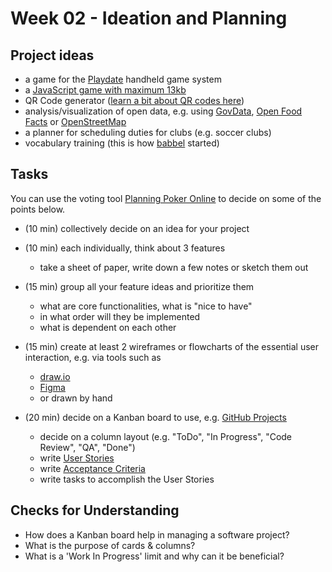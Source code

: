 # Week 02 - Ideation and Planning

## Project ideas

- a game for the [Playdate](https://play.date/dev/) handheld game system
- a [JavaScript game with maximum 13kb](https://js13kgames.com/)
- QR Code generator ([learn a bit about QR codes here](https://www.youtube.com/watch?v=w5ebcowAJD8))
- analysis/visualization of open data, e.g. using [GovData](https://www.govdata.de/), [Open Food Facts](https://openfoodfacts.org/) or [OpenStreetMap](https://openstreetmap.org)
- a planner for scheduling duties for clubs (e.g. soccer clubs)
- vocabulary training (this is how [babbel](https://www.babbel.com/) started)

## Tasks

You can use the voting tool [Planning Poker Online](https://planningpokeronline.com/) to decide on some of the points below.

- (10 min) collectively decide on an idea for your project
- (10 min) each individually, think about 3 features

    - take a sheet of paper, write down a few notes or sketch them out

- (15 min) group all your feature ideas and prioritize them

    - what are core functionalities, what is "nice to have"
    - in what order will they be implemented
    - what is dependent on each other

- (15 min) create at least 2 wireframes or flowcharts of the essential user interaction, e.g. via tools such as

    - [draw.io](https://draw.io)
    - [Figma](https://www.figma.com/)
    - or drawn by hand

- (20 min) decide on a Kanban board to use, e.g. [GitHub Projects](https://github.com/features/issues)

    - decide on a column layout (e.g. "ToDo", "In Progress", "Code Review", "QA", "Done")
    - write [User Stories](https://en.wikipedia.org/wiki/User_story)
    - write [Acceptance Criteria](https://www.atlassian.com/work-management/project-management/acceptance-criteria) 
    - write tasks to accomplish the User Stories

## Checks for Understanding

- How does a Kanban board help in managing a software project?
- What is the purpose of cards & columns?
- What is a 'Work In Progress' limit and why can it be beneficial?
